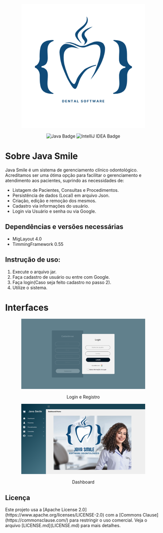 <p align="center">
  <img src="javaSmile.png" alt="Java Smile" width="400">
</p>

<p align="center">
  <img src="https://img.shields.io/badge/java-%23ED8B00.svg?style=for-the-badge&logo=openjdk&logoColor=white" alt="Java Badge">
  <img src="https://img.shields.io/badge/IntelliJIDEA-000000.svg?style=for-the-badge&logo=intellij-idea&logoColor=white" alt="IntelliJ IDEA Badge">
</p>

<h1>Sobre Java Smile</h1>

<p>Java Smile é um sistema de gerenciamento clínico odontológico. Acreditamos ser uma ótima opção para facilitar o gerenciamento 
  e atendimento aos pacientes, suprindo as necessidades de:</p>
<ul>
  <li>Listagem de Pacientes, Consultas e Procedimentos.</li>
  <li>Persistência de dados (Local) em arquivo Json.</li>
  <li>Criação, edição e remoção dos mesmos.</li>
  <li>Cadastro via informações do usuário.</li>
  <li>Login via Usuário e senha ou via Google.</li>
</ul>

<h2>Dependências e versões necessárias</h2>
<ul>
    <li>MigLayout 4.0</li>
    <li>TimmingFramework 0.55</li>
</ul>

<h2>Instrução de uso:</h2>
<ol>
    <li>Execute o arquivo jar.</li>
    <li>Faça cadastro de usuário ou entre com Google.</li>
    <li>Faça login(Caso seja feito cadastro no passo 2).</li>
    <li>Utilize o sistema.</li>
</ol>

<h1>Interfaces</h1>

<p align="center">
  <img src="LoginAndRegister.png" alt="Login and Register" width="400">
</p>
<div align="center">
  <p>Login e Registro</p>
</div>

<p align="center">
  <img src="Dashboard.png" alt="Dashboard" width="400">
</p>
<div align="center">
  <p>Dashboard</p>
</div>

<h2>Licença</h2>
Este projeto usa a [Apache License 2.0](https://www.apache.org/licenses/LICENSE-2.0) com a [Commons Clause](https://commonsclause.com/) para restringir o uso comercial. Veja o arquivo [LICENSE.md](LICENSE.md) para mais detalhes.

